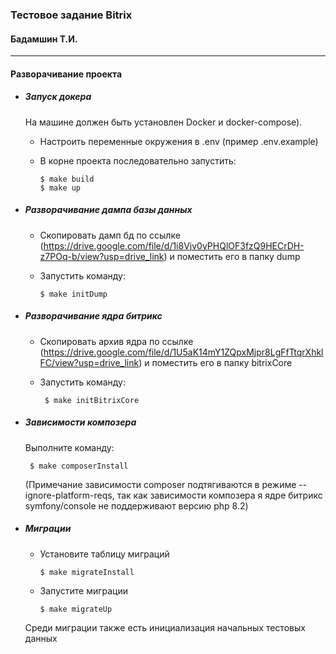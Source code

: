 ### Тестовое задание Bitrix 
#### Бадамшин Т.И.

---

#### Разворачивание проекта
    
- ##### Запуск докера
    
    На машине должен быть установлен Docker и docker-compose). 
    - Настроить переменные окружения в .env (пример .env.example)
    - В корне проекта последовательно запустить: 
            
          $ make build
          $ make up
- ##### Разворачивание дампа базы данных
    - Скопировать дамп бд по ссылке (https://drive.google.com/file/d/1i8Vjv0yPHQlOF3fzQ9HECrDH-z7POq-b/view?usp=drive_link) и поместить его в папку dump
    - Запустить команду: 
            
          $ make initDump

-  ##### Разворачивание ядра битрикс
    - Скопировать архив ядра по ссылке (https://drive.google.com/file/d/1U5aK14mY1ZQpxMjpr8LgFfTtqrXhklFC/view?usp=drive_link) и поместить его в папку bitrixCore
    - Запустить команду: 
                
           $ make initBitrixCore
           
-  ##### Зависимости композера
    Выполните команду: 
    
        $ make composerInstall
     
     (Примечание зависимости composer подтягиваются в режиме --ignore-platform-reqs, так как зависимости композера я ядре битрикс symfony/console не поддерживают версию php 8.2)
     
-  ##### Миграции
    - Установите таблицу миграций
                    
          $ make migrateInstall
   
    - Запустите миграции
                        
          $ make migrateUp
    
    Среди миграции также есть инициализация начальных тестовых данных